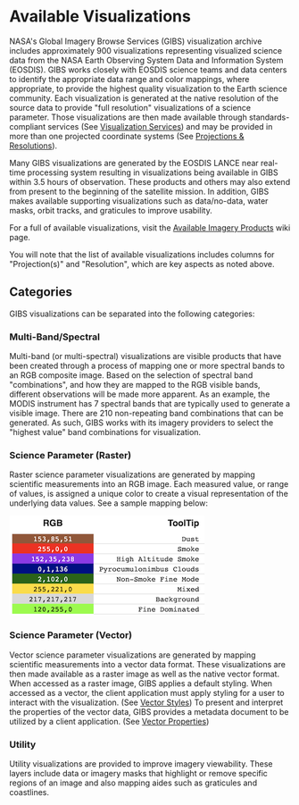 # Available Visualizations

NASA's Global Imagery Browse Services (GIBS) visualization archive includes approximately 900 visualizations representing visualized science data from the NASA Earth Observing System Data and Information System (EOSDIS). GIBS works closely with EOSDIS science teams and data centers to identify the appropriate data range and color mappings, where appropriate, to provide the highest quality visualization to the Earth science community. Each visualization is generated at the native resolution of the source data to provide "full resolution" visualizations of a science parameter. Those visualizations are then made available through standards-compliant services (See [Visualization Services](../visualization-services/#visualization-services)) and may be provided in more than one projected coordinate systems (See [Projections & Resolutions](../api-advanced-topics/#projections-resolution)). 

Many GIBS visualizations are generated by the EOSDIS LANCE near real-time processing system resulting in visualizations being available in GIBS within 3.5 hours of observation. These products and others may also extend from present to the beginning of the satellite mission. In addition, GIBS makes available supporting visualizations such as data/no-data, water masks, orbit tracks, and graticules to improve usability.

For a full of available visualizations, visit the [Available Imagery Products](https://wiki.earthdata.nasa.gov/display/GIBS/GIBS+Available+Imagery+Products) wiki page.

You will note that the list of available visualizations includes columns for "Projection(s)" and "Resolution", which are key aspects as noted above.

## Categories
GIBS visualizations can be separated into the following categories:

### Multi-Band/Spectral
Multi-band (or multi-spectral) visualizations are visible products that have been created through a process of mapping one or more spectral bands to an RGB composite image.  Based on the selection of spectral band "combinations", and how they are mapped to the RGB visible bands, different observations will be made more apparent.  As an example, the MODIS instrument has 7 spectral bands that are typically used to generate a visible image.  There are 210 non-repeating band combinations that can be generated.  As such, GIBS works with its imagery providers to select the "highest value" band combinations for visualization.

### Science Parameter (Raster)
Raster science parameter visualizations are generated by mapping scientific measurements into an RGB image.  Each measured value, or range of values, is assigned a unique color to create a visual representation of the underlying data values. See a sample mapping below:

![RGB Mapping](img/rgb_mapping.png)

### Science Parameter (Vector)
Vector science parameter visualizations are generated by mapping scientific measurements into a vector data format. These visualizations are then made available as a raster image as well as the native vector format.  When accessed as a raster image, GIBS applies a default styling.  When accessed as a vector, the client application must apply styling for a user to interact with the visualization. (See [Vector Styles](../metadata/#vector-styles)) To present and interpret the properties of the vector data, GIBS provides a metadata document to be utilized by a client application. (See [Vector Properties](../visualization-metadata/#vector-properties))

### Utility
Utility visualizations are provided to improve imagery viewability.  These layers include data or imagery masks that highlight or remove specific regions of an image and also mapping aides such as graticules and coastlines. 
